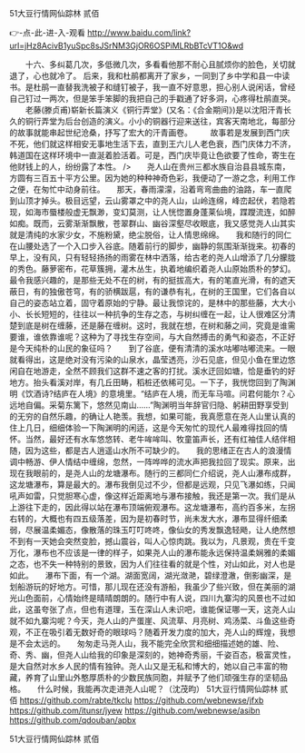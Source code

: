 
51大豆行情网仙踪林 贰佰




👉-点-此-进-入-观看  http://www.baidu.com/link?url=jHz8AcivB1yuSpc8sJSrNM3GjOR6OSPiMLRbBTcVT1O&wd




　　十六、多纠葛几次，多低微几次，多看看他那不耐心且腻烦你的脸色，关切就退了，心也就冷了。
后来，我和杜鹃都离开了家乡，一同到了乡中学和县一中读书。是杜鹃一直替我洗被子和缝钉被子，我一直不好意思，担心别人说闲话，曾经自己钉过一两次，但是笨手笨脚的我把自己的手戳通了好多洞，心疼得杜鹃直哭。
　　老藤(滕贞甫)崭新长篇演义《铜行弄堂》(又名：《合金期间》)是以沈阳汗青长久的铜行弄堂为后台创造的演义。小小的铜器行迎来送往，宾客天南地北，每部分的故事就能串起世纪沧桑，抒写了宏大的汗青画卷。
　　故事若是发展到西门庆不死，他们就这样相安无事地生活下去，直到王六儿人老色衰，西门庆体力不济，韩道国在这样环境中一直涎着脸活着。可是，西门庆毕竟让色欲要了性命，寄生在他财钱上的人，纷纷露了本性。
/>　　尧人山在贵州三都水族自治县县城东南，方圆有三百五十平方公里。因为她的种种神奇色彩，我便动了一游之念，利用工作之便，在匆忙中动身前往。　　那天，春雨濛濛，沿着弯弯曲曲的油路，车一直爬到山顶才掉头。极目远望，云山雾罩之中的尧人山，山岭连绵，峰峦起伏，若隐若现，如海市蜃楼般虚无飘渺，变幻莫测，让人恍惚置身蓬莱仙境，蹀躞流连，如醉如痴。既而，云雾渐渐飘散，苍翠群山、幽谷深壑尽收眼底，我又感觉尧人山其实就是清纯的水家少女，不施粉黛，绝尘脱俗，让人情思绵绵。　　我和随行的同仁在山腰处选了一个入口步入谷底。随着前行的脚步，幽静的氛围渐渐拢来。初春的早上，没有风，只有轻轻扬扬的雨雾在林中洒落，给古老的尧人山增添了几分朦胧的秀色。藤萝密布，花草簇拥，灌木丛生，执着地编织着尧人山原始质朴的梦幻。最令我感兴趣的，是那些无处不在的树，有的挺拔高大，有的笔直光滑，有的遮天蔽日，有的独傲苍穹，有的骄横跋扈，有的谦恭有礼，在树的王国里，它们各自以自己的姿态站立着，固守着原始的宁静。最让我惊诧的，是林中的那些藤，大大小小、长长短短的，往往以一种抗争的生存之态，与树纠缠在一起，让人很难区分清楚到底是树在缠藤，还是藤在缠树。这时，我就在想，在树和藤之间，究竟是谁需要谁，谁依靠谁呢？这种为了寻找生存空间，与大自然搏击的勇气和姿态，不正好是今天纯朴的山民的象征吗？　　到了谷底，便有清清的溪水咕嘟咕嘟流来。一眼就看得出，这是绝对没有污染的山泉水，晶莹透亮，沙石见底，但见小鱼在里边悠闲自在地游走，全然不顾我们这群不速之客的打扰。溪水迂回如塘，恰是垂钓的好地方。抬头看溪对岸，有几丘田畴，稻桩还依稀可见。一下子，我恍惚回到了陶渊明《饮酒诗?结庐在人境》的意境里。“结庐在人境，而无车马喧。问君何能尔？心远地自偏。采菊东篱下，悠然见南山……”陶渊明当年辞官归隐、躬耕田野享受到的无穷的自然乐趣，的确让人艳羡。我想，如果可能，我真愿意在尧人山里认真的住上几日，细细体验一下陶渊明的闲适，这是今天匆忙的现代人最难得找回的情怀。当然，最好还有水车悠悠转、老牛哞哞叫、牧童笛声长，还有红袖佳人结伴相随，因为这些，都是古人逍遥山水所不可缺少的。　　我的思绪正在古人的浪漫情调中畅游、伊人情结中缠绵，忽然，一阵哗哗的流水声把我拉回了现实。原来，出现在我眼前的，是尧人山的龙塘瀑布。随行的三都同仁介绍说，尧人山瀑布成群，这龙塘瀑布，算是最大的。瀑布我倒见过不少，但都是远观，只见飞瀑如练，只闻吼声如雷，只觉胆寒心虚，像这样近距离地与瀑布接触，我还是第一次。我们是从上游往下走的，因此得以站在瀑布顶端俯观瀑布。这龙塘瀑布，高约百多米，左拐右转的，大概也有四五级落差，因为是初春时节，尚未发大水，瀑布显得纤细柔弱，尽展温柔媚态，像散落的珠玉叮叮咚咚，像仙女的秀发飘逸轻飏，让人绝然想不到有一天她会突然变脸，撼山震谷，叫人心惊肉跳。我以为，凡景观，贵在千变万化，瀑布也不应该是一律的样子，如果尧人山的瀑布能永远保持温柔娴雅的柔媚之态，也不失一种特别的景致，因为人们往往看的就是个性，对山如此，对人也是如此。　　瀑布下面，有一个湖。湖面宽阔，湖光潋滟，碧绿澄澈，倒影幽深，是划船游玩的好地方。可惜，那儿现在还没有游船，我虽少了些兴致，但在美丽的湖光山色面前，心情始终是晴晴朗朗的。随行中有人说，四川九寨沟的风景也不过如此，这虽夸张了点，但也有道理，玉在深山人未识吧，谁能保证哪一天，这尧人山就不如九寨沟呢？今天，尧人山的产蛋崖、风流草、月亮树、鸡汤菜、斗鱼这些奇观，不正在吸引着无数好奇的眼球吗？随着开发力度的加大，尧人山的辉煌，我想是不会太远的。　　匆匆走马尧人山，我不能完全欣赏和细细描述她的雄、险、奇、秀、幽，但尧人山给我的印象是深刻的，她神奇秀丽，千姿百态，极富灵性，是大自然对水乡人民的情有独钟。尧人山又是无私和博大的，她以自己丰富的物藏，养育了山里山外憨厚质朴的少数民族同胞，并赋予了他们顽强生存的坚韧品格。　　什么时候，我能再次走进尧人山呢？（沈茂昀）
51大豆行情网仙踪林 贰佰 https://github.com/rabte/tkclu
https://github.com/webnewse/jfxb
https://github.com/itunsr/jyew
https://github.com/webnewse/asibn
https://github.com/qdouban/apbx





51大豆行情网仙踪林 贰佰
